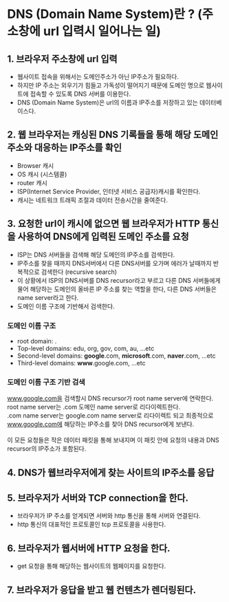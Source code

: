 # DNS (Domain Name System)란 ? (주소창에 url 입력시 일어나는 일)

## 1. 브라우저 주소창에 url 입력
- 웹사이트 접속을 위해서는 도메인주소가 아닌 IP주소가 필요하다.
- 하지만 IP 주소는 외우기가 힘들고 가독성이 떨어지기 때문에 도메인 명으로 웹사이트에 접속할 수 있도록 DNS 서버를 이용한다.
- DNS (Domain Name System)은 url의 이름과 IP주소를 저장하고 있는 데이터베이스다.
## 2. 웹 브라우저는 캐싱된 DNS 기록들을 통해 해당 도메인 주소와 대응하는 IP주소를 확인
 - Browser 캐시
 - OS 캐시 (시스템콜)
 - router 캐시
 - ISP(Internet Service Provider, 인터넷 서비스 공급자)캐시를 확인한다.
 - 캐시는 네트워크 트래픽 조절과 데이터 전송시간을 줄여준다.
## 3. 요청한 url이 캐시에 없으면 웹 브라우저가 HTTP 통신을 사용하여 DNS에게 입력된 도메인 주소를 요청
 - ISP는 DNS 서버들을 검색해 해당 도메인의 IP주소를 검색한다.
 - IP주소를 찾을 때까지 DNS서버에서 다른 DNS서버를 오가며 에러가 날때까지 반복적으로 검색한다 (recursive search)
 - 이 상황에서 ISP의 DNS서버를 DNS recursor라고 부르고 다른 DNS 서버들에게 물어 해당하는 도메인의 올바른 IP 주소를 찾는 역할을 한다, 다른 DNS 서버들은 name server라고 한다.
 - 도메인 이름 구조에 기반해서 검색한다.

### 도메인 이름 구조
- root domain: .
- Top-level domains: edu, org, gov, com, au, ...etc
- Second-level domains: <strong>google</strong>.com, <strong>microsoft</strong>.com, <strong>naver</strong>.com, ...etc
- Third-level domains: <strong>www</strong>.google.com, ...etc

### 도메인 이름 구조 기반 검색
www.google.com을 검색할시 DNS recursor가 root name server에 연락한다.<br/>
root name server는 .com 도메인 name server로 리다이렉트한다.<br/>
.com name server는 google.com name server로 리다이렉트 되고 최종적으로 www.google.com에 해당하는 IP주소를 찾아 DNS recursor에게 보낸다.<br/><br/>
이 모든 요청들은 작은 데이터 패킷을 통해 보내지며 이 패킷 안에 요청의 내용과 DNS recursor의 IP주소가 포함된다.<br/>

## 4. DNS가 웹브라우저에게 찾는 사이트의 IP주소를 응답
## 5. 브라우저가 서버와 TCP connection을 한다.
 - 브라우저가 IP 주소를 얻게되면 서버와 http 통신을 통해 서버와 연결된다.
 - http 통신의 대표적인 프로토콜인 tcp 프로토콜을 사용한다.
## 6. 브라우저가 웹서버에 HTTP 요청을 한다. 
 - get 요청을 통해 해당하는 웹사이트의 웹페이지를 요청한다.
## 7. 브라우저가 응답을 받고 웹 컨텐츠가 렌더링된다.